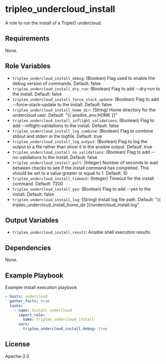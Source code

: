 tripleo_undercloud_install
==========================

A role to run the install of a TripleO undercloud.

Requirements
------------

None.

Role Variables
--------------

* `tripleo_undercloud_install_debug`: (Boolean) Flag used to enable the debug version of commands. Default: false
* `tripleo_undercloud_install_dry_run`: (Boolean) Flag to add --dry-run to the install. Default: false
* `tripleo_undercloud_install_force_stack_update`: (Boolean) Flag to add --force-stack-update to the install. Default: false
* `tripleo_undercloud_install_home_dir`: (String) Home directory for the undercloud user. Default: "{{ ansible_env.HOME }}"
* `tripleo_undercloud_install_inflight_validations`: (Boolean) Flag to add --inflight-validations to the install. Default: false
* `tripleo_undercloud_install_log_combine`: (Boolean) Flag to combine stdout and stderr in the logfile. Default: true
* `tripleo_undercloud_install_log_output`: (Boolean) Flag to log the output to a file rather than show it in the ansible output. Default: true
* `tripleo_undercloud_install_no_validations`: (Boolean) Flag to add --no-validations to the install. Default: false
* `tripleo_undercloud_install_poll`: (Integer) Number of seconds to wait between checks to see if the install command has completed. This should be set to a value greater or equal to 1. Default: 10
* `tripleo_undercloud_install_timeout`: (Integer) Timeout for the install command. Default: 7200
* `tripleo_undercloud_install_yes`: (Boolean) Flag to add --yes to the install. Default: false
* `tripleo_undercloud_install_log`: (String) Install log file path. Default: "{{ tripleo_undercloud_install_home_dir }}/undercloud_install.log"

Output Variables
----------------

* `tripleo_undercloud_install_result`: Ansible shell execution results

Dependencies
------------

None.

Example Playbook
----------------

Example install execution playbook

```yaml
- hosts: undercloud
  gather_facts: true
  tasks:
    - name: Install undercloud
      import_role:
        name: tripleo_undercloud_install
      vars:
        tripleo_undercloud_install_debug: true
```

License
-------

Apache-2.0
